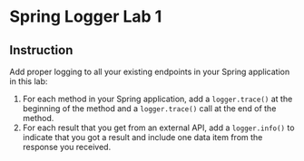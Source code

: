 # Spring Logger Lab 1

## Instruction

Add proper logging to all your existing endpoints in your Spring
application in this lab:

1. For each method in your Spring application, add a `logger.trace()` at the
   beginning of the method and a `logger.trace()` call at the end of the method.
2. For each result that you get from an external API, add a `logger.info()` to
   indicate that you got a result and include one data item from the response
   you received.
